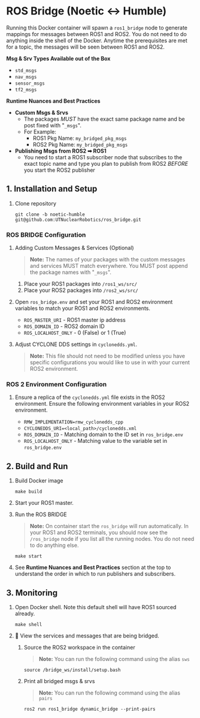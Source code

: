 # ROS Bridge (Noetic <-> Humble)
Running this Docker container will spawn a `ros1_bridge` node to generate mappings for messages between ROS1 and ROS2. You do not need to do anything inside the shell of the Docker. Anytime the prerequisites are met for a topic, the messages will be seen between ROS1 and ROS2.

**Msg & Srv Types Available out of the Box**
- `std_msgs` 
- `nav_msgs`
- `sensor_msgs`
- `tf2_msgs`

**Runtime Nuances and Best Practices**
- **Custom Msgs & Srvs**
    - The packages _MUST_ have the exact same package name and be post fixed with "`_msgs`".
    - For Example:
      - ROS1 Pkg Name: `my_bridged_pkg_msgs`
      - ROS2 Pkg Name: `my_bridged_pkg_msgs`
- **Publishing Msgs from ROS2 ➡ ROS1**
    - You need to start a ROS1 subscriber node that subscribes to the exact topic name and type you plan to publish from ROS2 _BEFORE_ you start the ROS2 publisher
 

## 1. Installation and Setup
1. Clone repository
   
   ```shell
   git clone -b noetic-humble git@github.com:UTNuclearRobotics/ros_bridge.git
   ```
   
### ROS BRIDGE Configuration
1. Adding Custom Messages & Services (Optional)
   
   > **Note:** The names of your packages with the custom messages and services MUST match everywhere. You MUST post append the package names with "`_msgs`".
   
   1. Place your ROS1 packages into `/ros1_ws/src/`
   2. Place your ROS2 packages into `/ros2_ws/src/`
      
      
      
3. Open `ros_bridge.env` and set your ROS1 and ROS2 environment variables to match your ROS1 and ROS2 environments.
      - `ROS_MASTER_URI`      - ROS1 master ip address
      - `ROS_DOMAIN_ID`       - ROS2 domain ID
      - `ROS_LOCALHOST_ONLY`  - 0 (False) or 1 (True)
  
4. Adjust CYCLONE DDS settings in `cyclonedds.yml`.
   > **Note:** This file should not need to be modified unless you have specific configurations you would like to use in with your current ROS2 environment.
   
### ROS 2 Environment Configuration
1. Ensure a replica of the `cyclonedds.yml` file exists in the ROS2 environment. Ensure the following environment variables in your ROS2 environment.
   
   - `RMW_IMPLEMENTATION=rmw_cyclonedds_cpp`
   - `CYCLONEDDS_URI=<local_path>/cyclonedds.xml`
   - `ROS_DOMAIN_ID`       - Matching domain to the ID set in `ros_bridge.env`
   - `ROS_LOCALHOST_ONLY`  - Matching value to the variable set in `ros_bridge.env`


## 2. Build and Run
1. Build Docker image
   ```shell
   make build
   ```
2. Start your ROS1 master.
3. Run the ROS BRIDGE

   > **Note:** On container start the `ros_bridge` will run automatically. In your ROS1 and ROS2 terminals, you should now see the `/ros_bridge` node if you list all the running nodes. You do not need to do anything else.
   ```shell
   make start
   ```
4. See **Runtime Nuances and Best Practices** section at the top to understand the order in which to run publishers and subscribers.
   
## 3. Monitoring
1. Open Docker shell. Note this default shell will have ROS1 sourced already.
   
   ```shell
   make shell
   ```
3. 🐳 View the services and messages that are being bridged.
   1. Source the ROS2 workspace in the container
      
       > **Note:** You can run the following command using the alias `sws`
       ```shell
       source /bridge_ws/install/setup.bash
       ```
       
   2. Print all bridged msgs & srvs

        > **Note:** You can run the following command using the alias `pairs`
        ```shell
        ros2 run ros1_bridge dynamic_bridge --print-pairs
        ```
